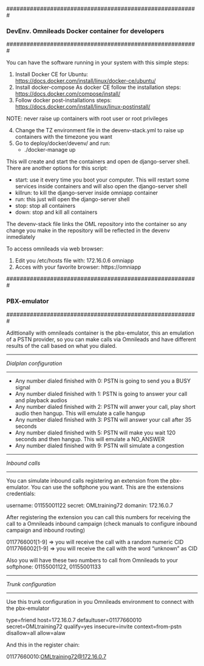 #########################################################
### DevEnv. Omnileads Docker container for developers ###
#########################################################

You can have the software running in your system with this simple steps:
  1. Install Docker CE for Ubuntu: https://docs.docker.com/install/linux/docker-ce/ubuntu/
  2. Install docker-compose
      As docker CE follow the installation steps: https://docs.docker.com/compose/install/
  3. Follow docker post-installations steps: https://docs.docker.com/install/linux/linux-postinstall/

NOTE: never raise up containers with root user or root privileges

  4. Change the TZ environment file in the devenv-stack.yml to raise up containers with the timezone you want
  5. Go to deploy/docker/devenv/ and run:
      - ./docker-manage up

This will create and start the containers and open de django-server shell. There are another options for this script:
  * start: use it every time you boot your computer. This will restart some services inside containers and will also open the django-server shell
  * killrun: to kill the django-server inside omniapp container
  * run: this just will open the django-server shell
  * stop: stop all containers
  * down: stop and kill all containers

The devenv-stack file links the OML repository into the container so any change you make in the repository will be reflected in the devenv inmediately

To access omnileads via web browser:
  1. Edit you /etc/hosts file with:
      172.16.0.6 omniapp
  2. Acces with your favorite browser:
      https://omniapp

#########################################################
###                   PBX-emulator                    ###
#########################################################

Adittionally with omnileads container is the pbx-emulator, this an emulation of a PSTN provider, so you can make calls via Omnileads and have different results of the call based on what you dialed.

************************
*Dialplan configuration*
************************

  - Any number dialed finished with 0: PSTN is going to send you a BUSY signal
  - Any number dialed finished with 1: PSTN is going to answer your call and playback audios
  - Any number dialed finished with 2: PSTN will anwer your call, play short audio then hangup. This will emulate a calle hangup
  -  Any number dialed finished with 3: PSTN will answer your call after 35 seconds
  - Any number dialed finished with 5: PSTN will make you wait 120 seconds and then hangup. This will emulate a NO_ANSWER
  - Any number dialed finished with 9: PSTN will simulate a congestion

***************
*Inbound calls*
***************
You can simulate inbound calls registering an extension from the pbx-emulator. You can use the softphone you want. This are the extensions credentials:

  username: 01155001122
  secret: OMLtraining72
  domanin: 172.16.0.7

After registering the extension you can call this numbers for receiving the call to a Omnileads inbound campaign (check manuals to configure inbound campaign and inbound routing)

  0117766001[1-9] => you will receive the call with a random numeric CID
  0117766002[1-9] => you will receive the call with the word “unknown” as CID

Also you will have these two numbers to call from Omnileads to your softphone: 01155001122, 01155001133

*********************
*Trunk configuration*
*********************

Use this trunk configuration in you Omnileads environment to connect with the pbx-emulator

  type=friend
  host=172.16.0.7
  defaultuser=01177660010
  secret=OMLtraining72
  qualify=yes
  insecure=invite
  context=from-pstn
  disallow=all
  allow=alaw

And this in the register chain:

  01177660010:OMLtraining72@172.16.0.7
